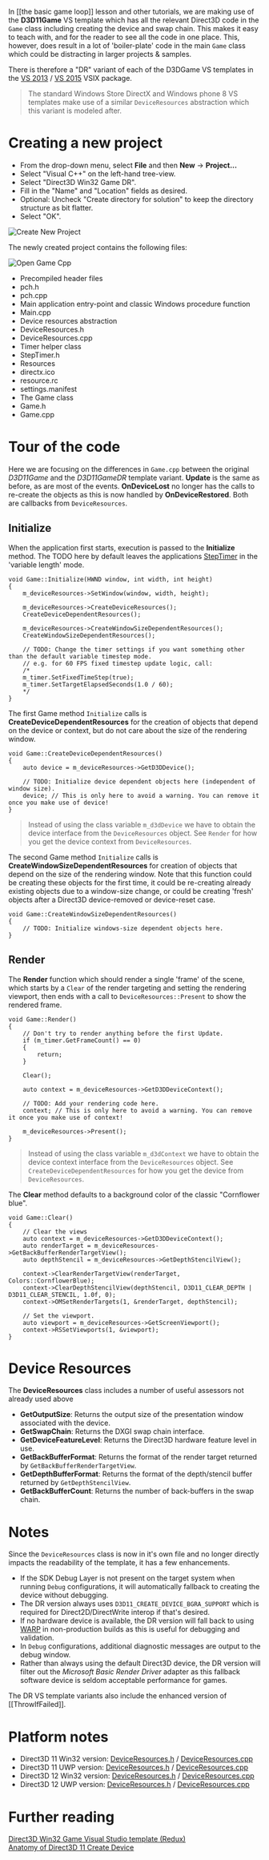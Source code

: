 In [[the basic game loop]] lesson and other tutorials, we are making use of the **D3D11Game** VS template which has all the relevant Direct3D code in the ``Game`` class including creating the device and swap chain. This makes it easy to teach with, and for the reader to see all the code in one place. This, however, does result in a lot of 'boiler-plate' code in the main ``Game`` class which could be distracting in larger projects & samples.

There is therefore a "DR" variant of each of the D3DGame VS templates in the [VS 2013](https://github.com/walbourn/directx-vs-templates/raw/master/VSIX/Direct3DWin32Game.vsix) / [VS 2015](https://github.com/walbourn/directx-vs-templates/raw/master/VSIX/Direct3DUWPGame.vsix) VSIX package.

> The standard Windows Store DirectX and Windows phone 8 VS templates make use of a similar ``DeviceResources`` abstraction which this variant is modeled after.

# Creating a new project
* From the drop-down menu, select **File** and then **New** -> **Project...**
* Select "Visual C++" on the left-hand tree-view.
* Select "Direct3D Win32 Game DR".
* Fill in the "Name" and "Location" fields as desired.
* Optional: Uncheck "Create directory for solution" to keep the directory structure as bit flatter.
* Select "OK".

![Create New Project](https://github.com/Microsoft/DirectXTK/wiki/images/CreateNewProjectDR.PNG)

The newly created project contains the following files:

![Open Game Cpp](https://github.com/Microsoft/DirectXTK/wiki/images/OpenGameCppDR.PNG)

* Precompiled header files
 * pch.h 
 * pch.cpp
* Main application entry-point and classic Windows procedure function
 * Main.cpp
* Device resources abstraction
 * DeviceResources.h
 * DeviceResources.cpp
* Timer helper class
 * StepTimer.h
* Resources
 * directx.ico
 * resource.rc
 * settings.manifest
* The Game class
 * Game.h
 * Game.cpp

# Tour of the code

Here we are focusing on the differences in ``Game.cpp`` between the original *D3D11Game* and the *D3D11GameDR* template variant. **Update** is the same as before, as are most of the events. **OnDeviceLost** no longer has the calls to re-create the objects as this is now handled by **OnDeviceRestored**. Both are callbacks from ``DeviceResources``.

## Initialize
When the application first starts, execution is passed to the **Initialize** method. The TODO here by default leaves the applications [StepTimer](http://blogs.msdn.com/b/chuckw/archive/2014/12/03/understanding-game-time-revisited.aspx) in the 'variable length' mode.

    void Game::Initialize(HWND window, int width, int height)
    {
        m_deviceResources->SetWindow(window, width, height);

        m_deviceResources->CreateDeviceResources();
        CreateDeviceDependentResources();

        m_deviceResources->CreateWindowSizeDependentResources();
        CreateWindowSizeDependentResources();

        // TODO: Change the timer settings if you want something other than the default variable timestep mode.
        // e.g. for 60 FPS fixed timestep update logic, call:
        /*
        m_timer.SetFixedTimeStep(true);
        m_timer.SetTargetElapsedSeconds(1.0 / 60);
        */
    }

The first Game method ``Initialize`` calls is **CreateDeviceDependentResources** for the creation of objects that depend on the device or context, but do not care about the size of the rendering window.

    void Game::CreateDeviceDependentResources()
    {
        auto device = m_deviceResources->GetD3DDevice();

        // TODO: Initialize device dependent objects here (independent of window size).
        device; // This is only here to avoid a warning. You can remove it once you make use of device!
    }

> Instead of using the class variable ``m_d3dDevice`` we have to obtain the device interface from the ``DeviceResources`` object. See ``Render`` for how you get the device context from ``DeviceResources``.

The second Game method ``Initialize`` calls is **CreateWindowSizeDependentResources** for creation of objects that depend on the size of the rendering window. Note that this function could be creating these objects for the first time, it could be re-creating already existing objects due to a window-size change, or could be creating 'fresh' objects after a Direct3D device-removed or device-reset case.

    void Game::CreateWindowSizeDependentResources()
    {
        // TODO: Initialize windows-size dependent objects here.
    }

## Render
The **Render** function which should render a single 'frame' of the scene, which starts by a ``Clear`` of the render targeting and setting the rendering viewport, then ends with a call to ``DeviceResources::Present`` to show the rendered frame.

    void Game::Render()
    {
        // Don't try to render anything before the first Update.
        if (m_timer.GetFrameCount() == 0)
        {
            return;
        }

        Clear();

        auto context = m_deviceResources->GetD3DDeviceContext();

        // TODO: Add your rendering code here.
        context; // This is only here to avoid a warning. You can remove it once you make use of context!

        m_deviceResources->Present();
    }

> Instead of using the class variable ``m_d3dContext`` we have to obtain the device context interface from the ``DeviceResources`` object. See ``CreateDeviceDependentResources`` for how you get the device from ``DeviceResources``.

The **Clear** method defaults to a background color of the classic "Cornflower blue".

    void Game::Clear()
    {
        // Clear the views
        auto context = m_deviceResources->GetD3DDeviceContext();
        auto renderTarget = m_deviceResources->GetBackBufferRenderTargetView();
        auto depthStencil = m_deviceResources->GetDepthStencilView();

        context->ClearRenderTargetView(renderTarget, Colors::CornflowerBlue);
        context->ClearDepthStencilView(depthStencil, D3D11_CLEAR_DEPTH | D3D11_CLEAR_STENCIL, 1.0f, 0);
        context->OMSetRenderTargets(1, &renderTarget, depthStencil);

        // Set the viewport.
        auto viewport = m_deviceResources->GetScreenViewport();
        context->RSSetViewports(1, &viewport);
    }

# Device Resources

The **DeviceResources** class includes a number of useful assessors not already used above

* **GetOutputSize**: Returns the output size of the presentation window associated with the device.
* **GetSwapChain**: Returns the DXGI swap chain interface.
* **GetDeviceFeatureLevel**: Returns the Direct3D hardware feature level in use.
* **GetBackBufferFormat**: Returns the format of the render target returned by ``GetBackBufferRenderTargetView``.
* **GetDepthBufferFormat**: Returns the format of the depth/stencil buffer returned by ``GetDepthStencilView``.
* **GetBackBufferCount**: Returns the number of back-buffers in the swap chain.

# Notes

Since the ``DeviceResources`` class is now in it's own file and no longer directly impacts the readability of the template, it has a few enhancements.

* If the SDK Debug Layer is not present on the target system when running ``Debug`` configurations, it will automatically fallback to creating the device without debugging.
* The DR version always uses ``D3D11_CREATE_DEVICE_BGRA_SUPPORT`` which is required for Direct2D/DirectWrite interop if that's desired.
* If no hardware device is available, the DR version will fall back to using [WARP](https://msdn.microsoft.com/en-us/library/windows/desktop/gg615082.aspx) in non-production builds as this is useful for debugging and validation.
* In ``Debug`` configurations, additional diagnostic messages are output to the debug window.
* Rather than always using the default Direct3D device, the DR version will filter out the _Microsoft Basic Render Driver_ adapter as this fallback software device is seldom acceptable performance for games.

The DR VS template variants also include the enhanced version of [[ThrowIfFailed]].

# Platform notes

* Direct3D 11 Win32 version: [DeviceResources.h](https://github.com/walbourn/directx-vs-templates/blob/master/d3d11game_win32_dr/DeviceResources.h) / [DeviceResources.cpp](https://github.com/walbourn/directx-vs-templates/blob/master/d3d11game_win32_dr/DeviceResources.cpp)
* Direct3D 11 UWP version: [DeviceResources.h](https://github.com/walbourn/directx-vs-templates/blob/master/d3d11game_uwp_dr/DeviceResources.h) / [DeviceResources.cpp](https://github.com/walbourn/directx-vs-templates/blob/master/d3d11game_uwp_dr/DeviceResources.cpp)
* Direct3D 12 Win32 version: [DeviceResources.h](https://github.com/walbourn/directx-vs-templates/blob/master/d3d12game_win32_dr/DeviceResources.h) / [DeviceResources.cpp](https://github.com/walbourn/directx-vs-templates/blob/master/d3d12game_win32_dr/DeviceResources.cpp)
* Direct3D 12 UWP version: [DeviceResources.h](https://github.com/walbourn/directx-vs-templates/blob/master/d3d12game_uwp_dr/DeviceResources.h) / [DeviceResources.cpp](https://github.com/walbourn/directx-vs-templates/blob/master/d3d12game_uwp_dr/DeviceResources.cpp)

# Further reading

[Direct3D Win32 Game Visual Studio template (Redux)](http://blogs.msdn.com/b/chuckw/archive/2015/12/17/direct3d-game-visual-studio-templates-redux.aspx)  
[Anatomy of Direct3D 11 Create Device](http://blogs.msdn.com/b/chuckw/archive/2014/02/05/anatomy-of-direct3d-11-create-device.aspx)
